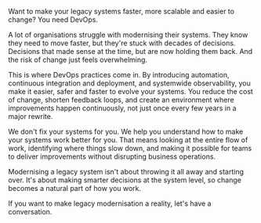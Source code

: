 Want to make your legacy systems faster, more scalable and easier to change? You need DevOps.

A lot of organisations struggle with modernising their systems. They know they need to move faster, but they're stuck with decades of decisions. Decisions that made sense at the time, but are now holding them back. And the risk of change just feels overwhelming.

This is where DevOps practices come in. By introducing automation, continuous integration and deployment, and systemwide observability, you make it easier, safer and faster to evolve your systems. You reduce the cost of change, shorten feedback loops, and create an environment where improvements happen continuously, not just once every few years in a major rewrite.

We don't fix your systems for you. We help you understand how to make your systems work better for you. That means looking at the entire flow of work, identifying where things slow down, and making it possible for teams to deliver improvements without disrupting business operations.

Modernising a legacy system isn't about throwing it all away and starting over. It's about making smarter decisions at the system level, so change becomes a natural part of how you work.

If you want to make legacy modernisation a reality, let's have a conversation.